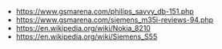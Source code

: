 - https://www.gsmarena.com/philips_savvy_db-151.php
- https://www.gsmarena.com/siemens_m35i-reviews-94.php
- https://en.wikipedia.org/wiki/Nokia_8210
- https://en.wikipedia.org/wiki/Siemens_S55
